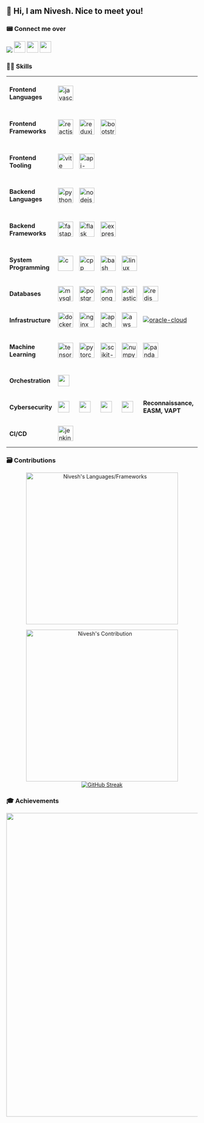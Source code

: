 <h2>👋 Hi, I am Nivesh. Nice to meet you!</h2>

<p>
  <h3>📟 Connect me over</h3>
  <a href="https://www.linkedin.com/in/nivesh-pritmani/"><img src="https://img.shields.io/badge/LinkedIn-0077B5?style=for-the-badge&logo=linkedin&logoColor=white"></a>
  <a href="https://discordapp.com/users/575008343941316649"><img src="https://img.shields.io/badge/Discord-5865F2?style=for-the-badge&logo=discord&logoColor=white" height="30"></a>
  <a href="https://x.com/PritmaniNivesh"><img src="https://img.shields.io/badge/Twitter-1DA1F2?style=for-the-badge&logo=x&logoColor=white" height="30"></a>
  <a href="https://github.com/SnazzyNivesh522"><img src="https://img.shields.io/badge/GitHub-100000?style=for-the-badge&logo=github&logoColor=white" height="30"></a>
</p>

### 🧑‍💻 Skills

<table>
  <tr>
    <td>
      <h4>Frontend Languages</h4>
    </td>
    <td>
      <a title="JavaScript" href="https://developer.mozilla.org/en-US/docs/Web/JavaScript" target="_blank"> <img src="https://cdn.jsdelivr.net/gh/devicons/devicon/icons/javascript/javascript-original.svg" alt="javascript" width="40" height="40"/> </a>
    </td>
  </tr>
  <tr>
    <td>
      <h4>Frontend Frameworks</h4>
    </td>
    <td>
      <a title="React" href="https://reactjs.org" target="_blank"> <img src="https://cdn.jsdelivr.net/gh/devicons/devicon/icons/react/react-original.svg" alt="reactjs" width="40" height="40"/> </a>
    </td>
     <td>
      <a title="Redux" href="https://redux.js.org" target="_blank"> <img src="https://cdn.jsdelivr.net/gh/devicons/devicon/icons/redux/redux-original.svg" alt="reduxjs" width="40" height="40"/> </a>
    </td>
    <td>
      <a title="Bootstrap" href="https://getbootstrap.com" target="_blank"> <img src="https://cdn.jsdelivr.net/gh/devicons/devicon/icons/bootstrap/bootstrap-original.svg" alt="bootstrap" width="40" height="40"/> </a>
    </td>
  </tr>
  <tr>
    <td>
      <h4>Frontend Tooling</h4>
    </td>
    <td>
      <a title="Vite" href="https://vitejs.dev/" target="_blank"> <img src="https://cdn.jsdelivr.net/gh/devicons/devicon/icons/vite/vite-original.svg" alt="vite" width="40" height="40"/> </a>
    </td>
    <td>
      <a title="API Extractor" href="https://api-extractor.com" target="_blank"> <img src="https://api-extractor.com/images/site/api-extractor.svg" alt="api-extractor" width="40" height="40"/> </a>
    </td>
  </tr>
  <tr>
    <td>
      <h4>Backend Languages</h4>
    </td>
    <td>
      <a title="Python" href="https://python.org" target="_blank"> <img src="https://cdn.jsdelivr.net/gh/devicons/devicon/icons/python/python-original.svg" alt="python" width="40" height="40"/> </a>
    </td>
    <td>
      <a title="Node.js" href="https://nodejs.org" target="_blank"> <img src="https://cdn.jsdelivr.net/gh/devicons/devicon/icons/nodejs/nodejs-original.svg" alt="nodejs" width="40" height="40"/> </a>
    </td>
  </tr>
  <tr>
    <td>
      <h4>Backend Frameworks</h4>
    </td>
    <td>
      <a title="FastAPI" href="https://fastapi.tiangolo.com" target="_blank"> <img src="https://cdn.jsdelivr.net/gh/devicons/devicon/icons/fastapi/fastapi-plain.svg" alt="fastapi" width="40" height="40"/> </a>
    </td>
    <td>
      <a title="Flask" href="https://flask.palletsprojects.com" target="_blank"> <img src="https://cdn.jsdelivr.net/gh/devicons/devicon/icons/flask/flask-original-wordmark.svg" alt="flask" width="40" height="40"/> </a>
    </td>
    <td>
      <a title="Express" href="http://expressjs.com" target="_blank"> <img src="https://cdn.jsdelivr.net/gh/devicons/devicon/icons/express/express-original-wordmark.svg" alt="expressjs" width="40" height="40"/> </a>
  </td>
  </tr>
  <tr>
    <td>
      <h4>System Programming</h4>
    </td>
    <td>
      <a title="C" href="https://en.cppreference.com/w/c" target="_blank"> <img src="https://cdn.jsdelivr.net/gh/devicons/devicon/icons/c/c-original.svg" alt="c" width="40" height="40"/> </a>
    </td>
    <td>
      <a title="C++" href="https://isocpp.org" target="_blank"> <img src="https://cdn.jsdelivr.net/gh/devicons/devicon/icons/cplusplus/cplusplus-original.svg" alt="cpp" width="40" height="40"/> </a>
    </td>
    <td>
  <a title="Bash" href="https://www.gnu.org/software/bash/" target="_blank">
    <img src="https://cdn.jsdelivr.net/gh/devicons/devicon/icons/bash/bash-original.svg" alt="bash" width="40" height="40"/>
  </a>
</td>
    <td>
      <a title="Linux" href="https://kernel.org" target="_blank"> <img src="https://cdn.jsdelivr.net/gh/devicons/devicon/icons/linux/linux-original.svg" alt="linux" width="40" height="40"/> </a>
    </td>
  </tr>
  <tr>
    <td>
      <h4>Databases</h4>
    </td>
    <td>
      <a title="MySQL" href="https://mysql.com" target="_blank"> <img src="https://cdn.jsdelivr.net/gh/devicons/devicon/icons/mysql/mysql-original-wordmark.svg" alt="mysql" width="40" height="40"/> </a>
    </td>
    <td>
      <a title="PostgreSQL" href="https://postgresql.org" target="_blank"> <img src="https://cdn.jsdelivr.net/gh/devicons/devicon/icons/postgresql/postgresql-original-wordmark.svg" alt="postgresql" width="40" height="40"/> </a>
    </td>
    <td>
      <a title="MongoDB" href="http://mongodb.com" target="_blank"> <img src="https://cdn.jsdelivr.net/gh/devicons/devicon/icons/mongodb/mongodb-original-wordmark.svg" alt="mongodb" width="40" height="40"/> </a>
    </td>
    <td>
      <a title="Elastic Search" href="https://elastic.co" target="_blank"> <img src="https://cdn.jsdelivr.net/gh/devicons/devicon/icons/elasticsearch/elasticsearch-original.svg" alt="elastic" width="40" height="40"/> </a>
    </td>
    <td>
      <a title="Redis" href="https://redis.io" target="_blank"> <img src="https://cdn.jsdelivr.net/gh/devicons/devicon/icons/redis/redis-original.svg" alt="redis" width="40" height="40"/> </a>
    </td>
  </tr>
  <tr>
    <td><h4>Infrastructure</h4></td>
    <td>
      <a title="Docker" href="https://docker.com" target="_blank"><img src="https://cdn.jsdelivr.net/gh/devicons/devicon/icons/docker/docker-original.svg" alt="docker" width="40" height="40"/></a>
    </td>
    <td>
      <a title="Nginx" href="https://nginx.com" target="_blank"><img src="https://cdn.jsdelivr.net/gh/devicons/devicon/icons/nginx/nginx-original.svg" alt="nginx" width="40" height="40"/></a>
    </td>
    <td>
      <a title="Apache" href="https://httpd.apache.org" target="_blank"><img src="https://cdn.jsdelivr.net/gh/devicons/devicon/icons/apache/apache-original.svg" alt="apache" width="40" height="40"/></a>
    </td>
    <td>
      <a title="AWS" href="https://aws.amazon.com" target="_blank"><img src="https://cdn.jsdelivr.net/gh/devicons/devicon/icons/amazonwebservices/amazonwebservices-original-wordmark.svg" alt="aws" width="40" height="40"/></a>
    </td>
    <td>
      <a title="Oracle Cloud" href="https://cloud.oracle.com" target="_blank"><img src="https://cdn.jsdelivr.net/gh/devicons/devicon/icons/oracle/oracle-original.svg" alt="oracle-cloud" width="auto" height="auto"/></a>
    </td>
    <td>
      <a title="DigitalOcean" href="https://www.digitalocean.com" target="_blank"><img src="https://img.shields.io/badge/DigitalOcean-0080FF?style=for-the-badge&logo=digitalocean&logoColor=white" height="30"/></a>
    </td>
  </tr>

  <tr>
    <td><h4>Machine Learning</h4></td>
    <td>
      <a title="TensorFlow" href="https://www.tensorflow.org" target="_blank"><img src="https://cdn.jsdelivr.net/gh/devicons/devicon/icons/tensorflow/tensorflow-original.svg" alt="tensorflow" width="40" height="40"/></a>
    </td>
    <td>
      <a title="PyTorch" href="https://pytorch.org" target="_blank"><img src="https://cdn.jsdelivr.net/gh/devicons/devicon/icons/pytorch/pytorch-original.svg" alt="pytorch" width="40" height="40"/></a>
    </td>
    <td>
      <a title="Scikit-Learn" href="https://scikit-learn.org" target="_blank"><img src="https://scikit-learn.org/stable/_static/scikit-learn-logo-small.png" alt="scikit-learn" width="40" height="40"/></a>
    </td>
    <td>
      <a title="NumPy" href="https://numpy.org" target="_blank"><img src="https://cdn.jsdelivr.net/gh/devicons/devicon/icons/numpy/numpy-original.svg" alt="numpy" width="40" height="40"/></a>
    </td>
    <td>
      <a title="Pandas" href="https://pandas.pydata.org" target="_blank"><img src="https://cdn.jsdelivr.net/gh/devicons/devicon/icons/pandas/pandas-original.svg" alt="pandas" width="40" height="40"/></a>
    </td>
  </tr>

  <tr>
    <td><h4>Orchestration</h4></td>
    <td>
      <a title="Kestra" href="https://kestra.io" target="_blank"><img src="https://img.shields.io/badge/Kestra-4C51BF?style=for-the-badge&logo=data&logoColor=white" height="30"/></a>
    </td>
  </tr>

  <tr>
    <td><h4>Cybersecurity</h4></td>
    <td>
      <a title="OpenVAS" href="https://openvas.org" target="_blank"><img src="https://img.shields.io/badge/OpenVAS-008000?style=for-the-badge&logo=gnuprivacyguard&logoColor=white" height="30"/></a>
    </td>
    <td>
      <a title="Nuclei" href="https://github.com/projectdiscovery/nuclei" target="_blank"><img src="https://img.shields.io/badge/Nuclei-292D3E?style=for-the-badge&logo=security&logoColor=white" height="30"/></a>
    </td>
    <td>
      <a title="Tenable" href="https://www.tenable.com" target="_blank"><img src="https://img.shields.io/badge/Tenable-0082C9?style=for-the-badge&logo=tenable&logoColor=white" height="30"/></a>
    </td>
    <td>
      <a title="OWASP ZAP" href="https://www.zaproxy.org" target="_blank"><img src="https://img.shields.io/badge/OWASP%20ZAP-000000?style=for-the-badge&logo=owasp&logoColor=white" height="30"/></a>
    </td>
    <td><strong>Reconnaissance, EASM, VAPT</strong></td>
  </tr>
  <tr>
    <td>
      <h4>CI/CD</h4>
    </td>
    <td>
     <a title="Jenkins" href="https://jenkins.io" target="_blank"> <img src="https://cdn.jsdelivr.net/gh/devicons/devicon/icons/jenkins/jenkins-original.svg" alt="jenkins" width="40" height="40"/> </a>
    </td>
  </tr>
</table>

### 🗃️ Contributions

<p align = "center">
  <img src = "https://your-self-hosted-instance/api/top-langs?username=SnazzyNivesh522&show_icons=true&count_private=true&locale=en&layout=compact&langs_count=10&hide_border=true&bg_color=151515&title_color=FB8C00&text_color=fff&icon_color=fff" alt = "Nivesh's Languages/Frameworks" width = 400 />
</p>
<p align = "center">
  <img src = "https://github-readme-stats.vercel.app/api?username=SnazzyNivesh522&count_private=true&theme=dark&hide_border=true" alt = "Nivesh's Contribution" width = 400 / >
  <a href="https://git.io/streak-stats"><img src="https://streak-stats.demolab.com?user=SnazzyNivesh522&theme=dark&hide_border=true" alt="GitHub Streak" /></a>
</p>

### 🎓 Achievements

<p align = "center">
  <img src = "https://github-profile-trophy.vercel.app/?username=SnazzyNivesh522&theme=nord&margin-w=15&margin-h=15&&no-frame=true&row=1" width = 800 >
</p>
